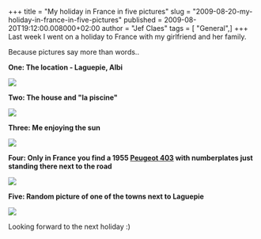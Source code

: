 +++
title = "My holiday in France in five pictures"
slug = "2009-08-20-my-holiday-in-france-in-five-pictures"
published = 2009-08-20T19:12:00.008000+02:00
author = "Jef Claes"
tags = [ "General",]
+++
Last week I went on a holiday to France with my girlfriend and her
family.  
  
Because pictures say more than words..  
  
<span style="font-weight:bold;">One: The location - Laguepie,
Albi</span>  
  
[![](/post/images/thumbnails/2009-08-20-my-holiday-in-france-in-five-pictures-france1.JPG)](/post/images/2009-08-20-my-holiday-in-france-in-five-pictures-france1.JPG)  
  
<span style="font-weight:bold;">Two: The house and "la piscine"</span>  
  
[![](/post/images/thumbnails/2009-08-20-my-holiday-in-france-in-five-pictures-huis.jpg)](/post/images/2009-08-20-my-holiday-in-france-in-five-pictures-huis.jpg)  
  
<span style="font-weight:bold;">Three: Me enjoying the sun</span>  
  
[![](/post/images/thumbnails/2009-08-20-my-holiday-in-france-in-five-pictures-Jef4.jpg)](/post/images/2009-08-20-my-holiday-in-france-in-five-pictures-Jef4.jpg)  
  
<span style="font-weight:bold;">Four: Only in France you find a 1955
[Peugeot 403](http://en.wikipedia.org/wiki/Peugeot_403) with
numberplates just standing there next to the road</span>  
  
[![](/post/images/thumbnails/2009-08-20-my-holiday-in-france-in-five-pictures-auto1.jpg)](/post/images/2009-08-20-my-holiday-in-france-in-five-pictures-auto1.jpg)  
  
<span style="font-weight:bold;">Five: Random picture of one of the towns
next to Laguepie</span>  
  
[![](/post/images/thumbnails/2009-08-20-my-holiday-in-france-in-five-pictures-Monesti%C3%A9s.jpg)](/post/images/2009-08-20-my-holiday-in-france-in-five-pictures-Monesti%C3%A9s.jpg)  
  
Looking forward to the next holiday :)
